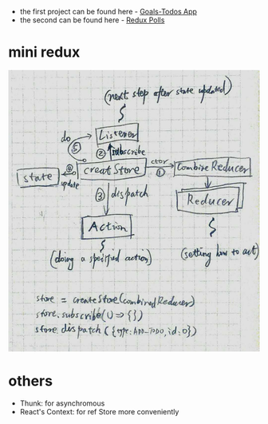 - the first project can be found here - [Goals-Todos App](https://github.com/tylermcginnis/redux-course-project)
- the second can be found here - [Redux Polls](https://github.com/tylermcginnis/redux-polls)


# mini redux
![mini redux](./img/mini_redux.jpeg)

# others
- Thunk: for asynchromous
- React's Context: for ref Store more conveniently